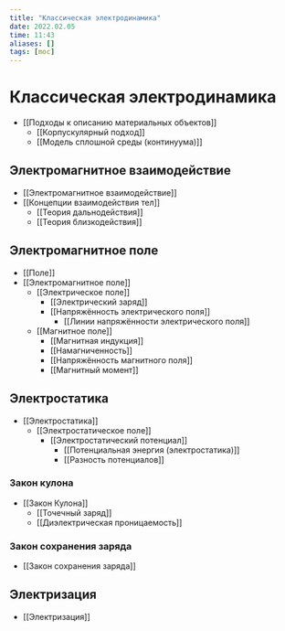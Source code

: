 ```yaml
---
title: "Классическая электродинамика"
date: 2022.02.05
time: 11:43
aliases: []
tags: [moc]
---
```


# Классическая электродинамика

- [[Подходы к описанию материальных объектов]]
	- [[Корпускулярный подход]]
	- [[Модель сплошной среды (континуума)]]

## Электромагнитное взаимодействие

- [[Электромагнитное взаимодействие]]
- [[Концепции взаимодействия тел]]
	- [[Теория дальнодействия]]
	- [[Теория близкодействия]]

## Электромагнитное поле

- [[Поле]]
- [[Электромагнитное поле]]
	- [[Электрическое поле]]
		- [[Электрический заряд]]
		- [[Напряжённость электрического поля]]
			- [[Линии напряжённости электрического поля]]
	- [[Магнитное поле]]
		- [[Магнитная индукция]]
		- [[Намагниченность]]
		- [[Напряжённость магнитного поля]]
		- [[Магнитный момент]]

## Электростатика

- [[Электростатика]]
	- [[Электростатическое поле]]
		- [[Электростатический потенциал]]
			- [[Потенциальная энергия (электростатика)]]
			- [[Разность потенциалов]]

### Закон кулона

- [[Закон Кулона]]
	- [[Точечный заряд]]
	- [[Диэлектрическая проницаемость]]

### Закон сохранения заряда

- [[Закон сохранения заряда]]

## Электризация

- [[Электризация]]
